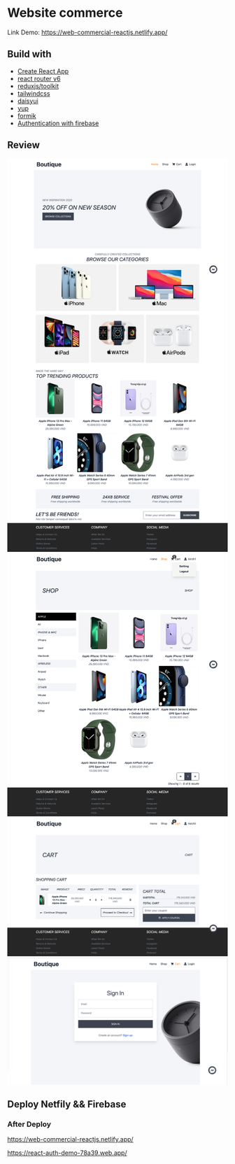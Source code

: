 # Website commerce

Link Demo: https://web-commercial-reactjs.netlify.app/

## Build with

- [Create React App]()
- [react router v6]()
- [reduxjs/toolkit]()
- [tailwindcss]()
- [daisyui]()
- [yup]()
- [formik]()
- [Authentication with firebase]()

## Review

![HomePage](/img/HomePage.png)
![Shop](/img/Shop.png)
![Cart](/img/Cart.png)
![SignIn](/img/SignIn.png)

## Deploy Netfily && Firebase

### After Deploy

https://web-commercial-reactjs.netlify.app/

https://react-auth-demo-78a39.web.app/
